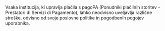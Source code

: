 Vsaka institucija, ki upravlja plačila s pagoPA (Ponudniki plačilnih storitev - Prestatori di Servizi di Pagamento), lahko neodvisno uveljavlja različne stroške, odvisno od svoje poslovne politike in pogodbenih pogojev uporabnika.
